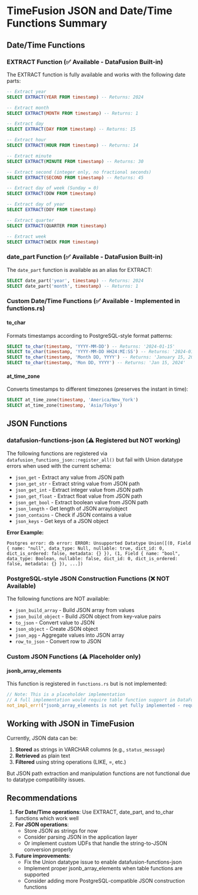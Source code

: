# TimeFusion JSON and Date/Time Functions Summary

## Date/Time Functions

### EXTRACT Function (✅ Available - DataFusion Built-in)
The EXTRACT function is fully available and works with the following date parts:

```sql
-- Extract year
SELECT EXTRACT(YEAR FROM timestamp) -- Returns: 2024

-- Extract month
SELECT EXTRACT(MONTH FROM timestamp) -- Returns: 1

-- Extract day
SELECT EXTRACT(DAY FROM timestamp) -- Returns: 15

-- Extract hour
SELECT EXTRACT(HOUR FROM timestamp) -- Returns: 14

-- Extract minute
SELECT EXTRACT(MINUTE FROM timestamp) -- Returns: 30

-- Extract second (integer only, no fractional seconds)
SELECT EXTRACT(SECOND FROM timestamp) -- Returns: 45

-- Extract day of week (Sunday = 0)
SELECT EXTRACT(DOW FROM timestamp)

-- Extract day of year
SELECT EXTRACT(DOY FROM timestamp)

-- Extract quarter
SELECT EXTRACT(QUARTER FROM timestamp)

-- Extract week
SELECT EXTRACT(WEEK FROM timestamp)
```

### date_part Function (✅ Available - DataFusion Built-in)
The `date_part` function is available as an alias for EXTRACT:

```sql
SELECT date_part('year', timestamp) -- Returns: 2024
SELECT date_part('month', timestamp) -- Returns: 1
```

### Custom Date/Time Functions (✅ Available - Implemented in functions.rs)

#### to_char
Formats timestamps according to PostgreSQL-style format patterns:

```sql
SELECT to_char(timestamp, 'YYYY-MM-DD') -- Returns: '2024-01-15'
SELECT to_char(timestamp, 'YYYY-MM-DD HH24:MI:SS') -- Returns: '2024-01-15 14:30:45'
SELECT to_char(timestamp, 'Month DD, YYYY') -- Returns: 'January 15, 2024'
SELECT to_char(timestamp, 'Mon DD, YYYY') -- Returns: 'Jan 15, 2024'
```

#### at_time_zone
Converts timestamps to different timezones (preserves the instant in time):

```sql
SELECT at_time_zone(timestamp, 'America/New_York')
SELECT at_time_zone(timestamp, 'Asia/Tokyo')
```

## JSON Functions

### datafusion-functions-json (⚠️ Registered but NOT working)
The following functions are registered via `datafusion_functions_json::register_all()` but fail with Union datatype errors when used with the current schema:

- `json_get` - Extract any value from JSON path
- `json_get_str` - Extract string value from JSON path
- `json_get_int` - Extract integer value from JSON path
- `json_get_float` - Extract float value from JSON path
- `json_get_bool` - Extract boolean value from JSON path
- `json_length` - Get length of JSON array/object
- `json_contains` - Check if JSON contains a value
- `json_keys` - Get keys of a JSON object

**Error Example:**
```
Postgres error: db error: ERROR: Unsupported Datatype Union([(0, Field { name: "null", data_type: Null, nullable: true, dict_id: 0, dict_is_ordered: false, metadata: {} }), (1, Field { name: "bool", data_type: Boolean, nullable: false, dict_id: 0, dict_is_ordered: false, metadata: {} }), ...])
```

### PostgreSQL-style JSON Construction Functions (❌ NOT Available)
The following functions are NOT available:

- `json_build_array` - Build JSON array from values
- `json_build_object` - Build JSON object from key-value pairs
- `to_json` - Convert value to JSON
- `json_object` - Create JSON object
- `json_agg` - Aggregate values into JSON array
- `row_to_json` - Convert row to JSON

### Custom JSON Functions (⚠️ Placeholder only)

#### jsonb_array_elements
This function is registered in `functions.rs` but is not implemented:

```rust
// Note: This is a placeholder implementation
// A full implementation would require table function support in DataFusion
not_impl_err!("jsonb_array_elements is not yet fully implemented - requires table function support")
```

## Working with JSON in TimeFusion

Currently, JSON data can be:
1. **Stored** as strings in VARCHAR columns (e.g., `status_message`)
2. **Retrieved** as plain text
3. **Filtered** using string operations (LIKE, =, etc.)

But JSON path extraction and manipulation functions are not functional due to datatype compatibility issues.

## Recommendations

1. **For Date/Time operations**: Use EXTRACT, date_part, and to_char functions which work well
2. **For JSON operations**: 
   - Store JSON as strings for now
   - Consider parsing JSON in the application layer
   - Or implement custom UDFs that handle the string-to-JSON conversion properly
3. **Future improvements**:
   - Fix the Union datatype issue to enable datafusion-functions-json
   - Implement proper jsonb_array_elements when table functions are supported
   - Consider adding more PostgreSQL-compatible JSON construction functions
